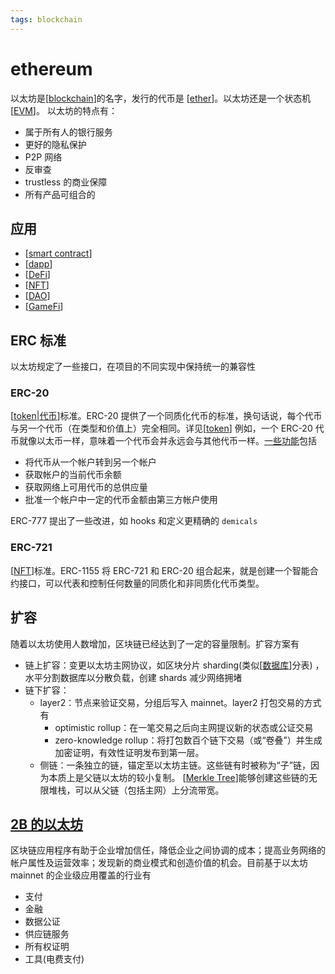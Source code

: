 ```yaml
---
tags: blockchain
---
```


# ethereum

以太坊是[[blockchain]]的名字，发行的代币是 [[ether]]。以太坊还是一个状态机[[EVM]]。
以太坊的特点有：

- 属于所有人的银行服务
- 更好的隐私保护
- P2P 网络
- 反审查
- trustless 的商业保障
- 所有产品可组合的

## 应用

- [[smart contract]]
- [[dapp]]
- [[DeFi]]
- [[NFT]]
- [[DAO]]
- [[GameFi]]

## ERC 标准

以太坊规定了一些接口，在项目的不同实现中保持统一的兼容性

### ERC-20

[[token|代币]]标准。ERC-20 提供了一个同质化代币的标准，换句话说，每个代币与另一个代币（在类型和价值上）完全相同。详见[[token]]
例如，一个 ERC-20 代币就像以太币一样，意味着一个代币会并永远会与其他代币一样。[一些功能](https://github.com/OpenZeppelin/openzeppelin-contracts/blob/master/contracts/token/ERC20/IERC20.sol)包括

- 将代币从一个帐户转到另一个帐户
- 获取帐户的当前代币余额
- 获取网络上可用代币的总供应量
- 批准一个帐户中一定的代币金额由第三方帐户使用

ERC-777 提出了一些改进，如 hooks 和定义更精确的 `demicals`

### ERC-721

[[NFT]]标准。ERC-1155 将 ERC-721 和 ERC-20 组合起来，就是创建一个智能合约接口，可以代表和控制任何数量的同质化和非同质化代币类型。

## 扩容

随着以太坊使用人数增加，区块链已经达到了一定的容量限制。扩容方案有

- 链上扩容：变更以太坊主网协议，如区块分片 sharding(类似[[数据库]]分表) ，水平分割数据库以分散负载，创建 shards 减少网络拥堵
- 链下扩容：
  - layer2：节点来验证交易，分组后写入 mainnet。layer2 打包交易的方式有
    - optimistic rollup：在一笔交易之后向主网提议新的状态或公证交易
    - zero-knowledge rollup：将打包数百个链下交易（或“卷叠”）并生成加密证明，有效性证明发布到第一层。
  - 侧链：一条独立的链，锚定至以太坊主链。这些链有时被称为“子”链，因为本质上是父链以太坊的较小复制。 [[Merkle Tree]]能够创建这些链的无限堆栈，可以从父链（包括主网）上分流带宽。

## [2B 的以太坊](https://ethereum.org/zh/enterprise/)

区块链应用程序有助于企业增加信任，降低企业之间协调的成本；提高业务网络的帐户属性及运营效率；发现新的商业模式和创造价值的机会。目前基于以太坊 mainnet 的企业级应用覆盖的行业有

- 支付
- 金融
- 数据公证
- 供应链服务
- 所有权证明
- 工具(电费支付)

[//begin]: # "Autogenerated link references for markdown compatibility"
[blockchain]: blockchain.md "blockchain"
[ether]: concept/ether.md "以太币"
[EVM]: concept/EVM.md "EVM"
[smart contract]: <concept/smart contract.md> "智能合约"
[dapp]: applications/dapp.md "DAPP"
[DeFi]: applications/DeFi.md "DeFi"
[NFT]: applications/NFT.md "NFT"
[DAO]: applications/DAO.md "DAO"
[GameFi]: applications/GameFi.md "GameFi"
[token|代币]: concept/token.md "token"
[token]: concept/token.md "token"
[数据库]: ../database/数据库.md "数据库"
[Merkle Tree]: <concept/Merkle Tree.md> "Merkle Tree"
[//end]: # "Autogenerated link references"
